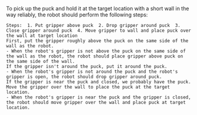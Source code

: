 To pick up the puck and hold it at the target location with a short wall in the way reliably, the robot should perform the following steps:

    Steps:  1. Put gripper above puck  2. Drop gripper around puck  3. Close gripper around puck  4. Move gripper to wall and place puck over the wall at target location
    First, put the gripper roughly above the puck on the same side of the wall as the robot.
    - When the robot's gripper is not above the puck on the same side of the wall as the robot, the robot should place gripper above puck on the same side of the wall.
    If the gripper isn't around the puck, put it around the puck.
    - When the robot's gripper is not around the puck and the robot's gripper is open, the robot should drop gripper around puck.
    If the gripper is near the puck and closed, we probably have the puck. Move the gripper over the wall to place the puck at the target location.
    - When the robot's gripper is near the puck and the gripper is closed, the robot should move gripper over the wall and place puck at target location.
